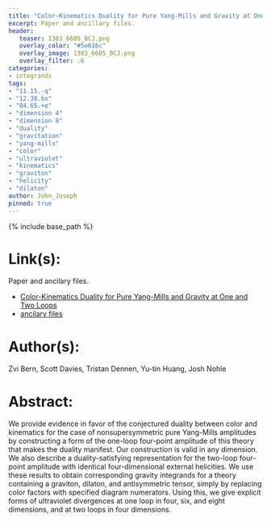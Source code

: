 ```yaml
---
title: "Color-Kinematics Duality for Pure Yang-Mills and Gravity at One and Two Loops"
excerpt: Paper and ancillary files.
header:
   teaser: 1303_6605_BCJ.png
   overlay_color: "#5e616c"
   overlay_image: 1303_6605_BCJ.png
   overlay_filter: .6
categories:
- integrands
tags:
- "11.15.-q"
- "12.38.bx"
- "04.65.+e"
- "dimension 4"
- "dimension 8"
- "duality"
- "gravitation"
- "yang-mills"
- "color"
- "ultraviolet"
- "kinematics"
- "graviton"
- "helicity"
- "dilaton"
author: John_Joseph
pinned: true
---
```

{% include base_path %}

# Link(s):
Paper and ancilary files.
  * [Color-Kinematics Duality for Pure Yang-Mills and Gravity at One and Two Loops](https://arxiv.org/abs/1303.6605)
  * [ancilary files](https://arxiv.org/src/1303.6605/anc)

# Author(s):
Zvi Bern, Scott Davies, Tristan Dennen, Yu-tin Huang, Josh Nohle

# Abstract:
We provide evidence in favor of the conjectured duality between color and kinematics for the case of nonsupersymmetric pure Yang-Mills amplitudes by constructing a form of the one-loop four-point amplitude of this theory that makes the duality manifest. Our construction is valid in any dimension. We also describe a duality-satisfying representation for the two-loop four-point amplitude with identical four-dimensional external helicities. We use these results to obtain corresponding gravity integrands for a theory containing a graviton, dilaton, and antisymmetric tensor, simply by replacing color factors with specified diagram numerators. Using this, we give explicit forms of ultraviolet divergences at one loop in four, six, and eight dimensions, and at two loops in four dimensions.